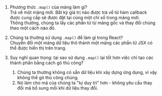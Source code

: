 1. Phương thức `.map()` của mảng làm gì?  
Trả về một mảng mới. Bất kỳ giá trị nào được trả về từ hàm callback 
được cung cấp sẽ được đặt tại cùng một chỉ số trong mảng mới.  
Thông thường, chúng ta lấy các phần tử từ mảng gốc và thay đổi chúng theo một cách nào đó.

2. Chúng ta thường sử dụng `.map()` để làm gì trong React?  
Chuyển đổi một mảng dữ liệu thô thành một mảng các phần tử JSX 
có thể được hiển thị trên trang.

3. Suy nghĩ quan trọng: tại sao sử dụng `.map()` lại tốt hơn 
   việc chỉ tạo các thành phần bằng cách gõ thủ công?  
   1. Chúng ta thường không có sẵn dữ liệu khi xây dựng ứng dụng, 
      vì vậy không thể gõ thủ công chúng.  
   2. Nó làm cho mã của chúng ta "tự duy trì" hơn - không yêu cầu 
      thay đổi mã bổ sung mỗi khi dữ liệu thay đổi.
